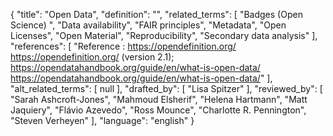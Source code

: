 {
    "title": "Open Data",
    "definition": "",
    "related_terms": [
        "Badges (Open Science) ",
        "Data availability",
        "FAIR principles",
        "Metadata",
        "Open Licenses",
        "Open Material",
        "Reproducibility",
        "Secondary data analysis"
    ],
    "references": [
        "Reference :  https://opendefinition.org/ https://opendefinition.org/ (version 2.1); https://opendatahandbook.org/guide/en/what-is-open-data/ https://opendatahandbook.org/guide/en/what-is-open-data/"
    ],
    "alt_related_terms": [
        null
    ],
    "drafted_by": [
        "Lisa Spitzer"
    ],
    "reviewed_by": [
        "Sarah Ashcroft-Jones",
        "Mahmoud Elsherif",
        "Helena Hartmann",
        "Matt Jaquiery",
        "Flávio Azevedo",
        "Ross Mounce",
        "Charlotte R. Pennington",
        "Steven Verheyen"
    ],
    "language": "english"
}